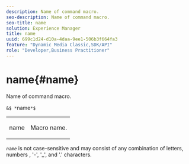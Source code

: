 ```yaml
---
description: Name of command macro.
seo-description: Name of command macro.
seo-title: name
solution: Experience Manager
title: name
uuid: 699c1d24-d10a-4daa-9ee1-506b3f664fa3
feature: "Dynamic Media Classic,SDK/API"
role: "Developer,Business Practitioner"
---
```


# name{#name}

Name of command macro.

 `&$ *`name`*$`

<table id="simpletable_A07C4682275F461BA1F3B7752CE3FAE1"> 
 <tr class="strow"> 
  <td class="stentry"> <p><span class="codeph"> <span class="varname"> name</span></span> </p> </td> 
  <td class="stentry"> <p>Macro name. </p></td> 
 </tr> 
</table>

*`name`* is not case-sensitive and may consist of any combination of letters, numbers , '-', '_', and '.' characters. 
